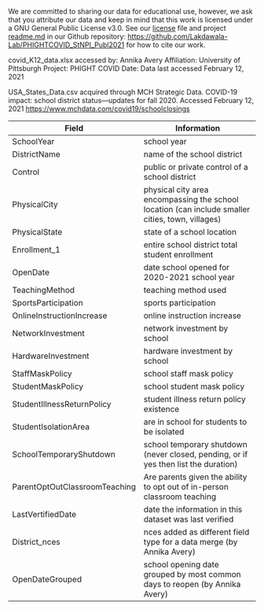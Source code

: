 We are committed to sharing our data for educational use, however, we ask that you attribute our data and keep in mind that this work is licensed under a GNU General Public License v3.0. See our [license](https://github.com/Lakdawala-Lab/PHIGHTCOVID_StNPI_Publ2021/blob/main/LICENSE) file and project [readme.md](https://github.com/Lakdawala-Lab/PHIGHTCOVID_StNPI_Publ2021/blob/main/README.md) in our Github repository: https://github.com/Lakdawala-Lab/PHIGHTCOVID_StNPI_Publ2021 for how to cite our work. 

covid_K12_data.xlsx accessed by: Annika Avery
Affiliation: University of Pittsburgh
Project: PHIGHT COVID
Date: Data last accessed February 12, 2021 

USA_States_Data.csv acquired through MCH Strategic Data. COVID-19 impact: school district status—updates for fall 2020. Accessed February 12, 2021
https://www.mchdata.com/covid19/schoolclosings 


|  Field 	|  Information 	|
|---	|---	|
|  SchoolYear 	|  school year 	|
|  DistrictName 	|   name of the school district	|
|  Control 	|  public or private control of a school district 	|
|  PhysicalCity 	|  physical city area encompassing the school location (can include smaller cities, town, villages) 	|
|  PhysicalState 	|  state of a school location 	|
|  Enrollment_1 	|   entire school district total student enrollment	|
|   OpenDate	|   date school opened for 2020-2021 school year	|
|   TeachingMethod	|   teaching method used	|
|   SportsParticipation	|   sports participation	|
|   OnlineInstructionIncrease	|   online instruction increase	|
|   NetworkInvestment	|  network investment by school 	|
|  HardwareInvestment 	|  hardware investment by school 	|
|   StaffMaskPolicy	|   school staff mask policy	|
|   StudentMaskPolicy	| school student mask policy  	|
|  StudentIllnessReturnPolicy 	|  student illness return policy existence 	|
|   StudentIsolationArea	|  are in school for students to be isolated 	|
|   SchoolTemporaryShutdown	|  school temporary shutdown (never closed, pending, or if yes then list the duration) 	|
|   ParentOptOutClassroomTeaching	|  Are parents given the ability to opt out of in-person classroom teaching 	|
|   LastVertifiedDate	|   date the information in this dataset was last verified	|
|   District_nces	|   nces added as different field type for a data merge (by Annika Avery)	|
|  OpenDateGrouped 	|   school opening date grouped by most common days to reopen (by Annika Avery)	|
